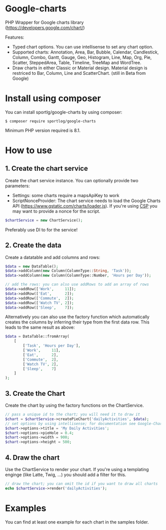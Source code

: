 # Google-charts
PHP Wrapper for Google charts library (https://developers.google.com/chart/)

Features:
* Typed chart options. You can use intellisense to set any chart option.
* Supported charts: Annotation, Area, Bar, Bubble, Calendar, Candlestick, Column, Combo, Gantt, Gauge, Geo, Histogram, Line, Map, Org, Pie, Scatter, SteppedArea, Table, Timeline, TreeMap and WordTree.
* Draw charts in either Classic or Material design. Material design is restriced to Bar, Column, Line and ScatterChart. (still in Beta from Google)

# Install using composer
You can install sportlg/google-charts by using composer:
```
$ composer require sportlog/google-charts
```
Minimum PHP version required is 8.1.

# How to use

## 1. Create the chart service
Create the chart service instance. You can optionally provide two parameters:
* Settings: some charts require a mapsApiKey to work
* ScriptNonceProvider: The chart service needs to load the Google Charts API (https://www.gstatic.com/charts/loader.js). If you're using [CSP](https://en.wikipedia.org/wiki/Content_Security_Policy) you may want to provide a nonce for the script.

``` php
$chartService = new ChartService();
```

Preferably use DI to for the service!

## 2. Create the data
Create a datatable and add columns and rows:
``` php
$data = new DataTable();
$data->addColumn(new Column(ColumnType::String, 'Task'));
$data->addColumn(new Column(ColumnType::Number, 'Hours per Day'));

// add the rows: you can also use addRows to add an array of rows
$data->addRow(['Work',     11]);
$data->addRow(['Eat',      2]);
$data->addRow(['Commute',  2]);
$data->addRow(['Watch TV', 2]);
$data->addRow(['Sleep',    7]);
```

Alternatively you can also use the factory function which automatically creates the columns by inferring their type from the first data row. This leads to the same result as above:
``` php
$data = DataTable::fromArray(
    [
        ['Task', 'Hours per Day'],
        ['Work',     11],
        ['Eat',      2],
        ['Commute',  2],
        ['Watch TV', 2],
        ['Sleep',    7]
    ]
);
```

## 3. Create the Chart
Create the chart by using the factory functions on the ChartService.

``` php
// pass a unique id to the chart; you will need it to draw it
$chart = $chartService->createPieChart('dailyActivities', $data);
// set options by using intellisense; for documentation see Google-Charts Homepage
$chart->options->title = 'My Daily Activities';
$chart->options->pieHole = 0.4;
$chart->options->width = 900;
$chart->options->height = 500;
```

## 4. Draw the chart
Use the ChartService to render your chart. If you're using a templating enginge (like Latte, Twig, ...) you should add a filter for this.

``` php
// draw the chart; you can omit the id if you want to draw all charts
echo $chartService->render('dailyActivities');
```

# Examples
You can find at least one example for each chart in the samples folder.

